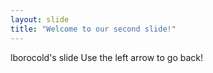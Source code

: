 ```yaml
---
layout: slide
title: "Welcome to our second slide!"
---
```

lborocold's slide
Use the left arrow to go back!
